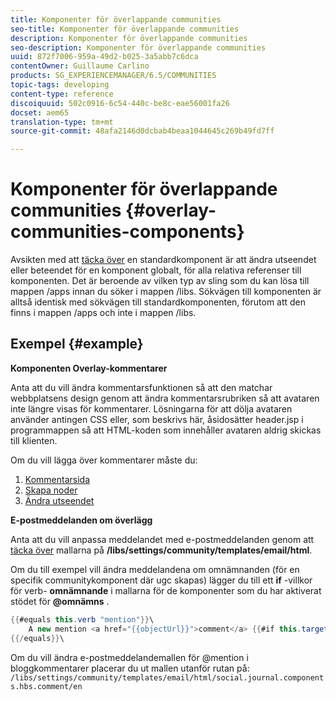 ```yaml
---
title: Komponenter för överlappande communities
seo-title: Komponenter för överlappande communities
description: Komponenter för överlappande communities
seo-description: Komponenter för överlappande communities
uuid: 872f7006-959a-49d2-b025-3a5abb7c6dca
contentOwner: Guillaume Carlino
products: SG_EXPERIENCEMANAGER/6.5/COMMUNITIES
topic-tags: developing
content-type: reference
discoiquuid: 502c0916-6c54-440c-be8c-eae56001fa26
docset: aem65
translation-type: tm+mt
source-git-commit: 48afa2146d0dcbab4beaa1044645c269b49fd7ff

---
```



# Komponenter för överlappande communities {#overlay-communities-components}

Avsikten med att [täcka över](/help/communities/client-customize.md#overlays) en standardkomponent är att ändra utseendet eller beteendet för en komponent globalt, för alla relativa referenser till komponenten. Det är beroende av vilken typ av sling som du kan lösa till mappen /apps innan du söker i mappen /libs. Sökvägen till komponenten är alltså identisk med sökvägen till standardkomponenten, förutom att den finns i mappen /apps och inte i mappen /libs.

## Exempel {#example}

**Komponenten Overlay-kommentarer**

Anta att du vill ändra kommentarsfunktionen så att den matchar webbplatsens design genom att ändra kommentarsrubriken så att avataren inte längre visas för kommentarer. Lösningarna för att dölja avataren använder antingen CSS eller, som beskrivs här, åsidosätter header.jsp i programmappen så att HTML-koden som innehåller avataren aldrig skickas till klienten.

Om du vill lägga över kommentarer måste du:

1. [Kommentarsida](/help/communities/overlay-create-comments-page.md)
1. [Skapa noder](/help/communities/overlay-create-nodes.md)
1. [Ändra utseendet](/help/communities/overlay-alter-appearance.md)

**E-postmeddelanden om överlägg**

Anta att du vill anpassa meddelandet med e-postmeddelanden genom att [täcka över](/help/communities/client-customize.md#overlays) mallarna på **/libs/settings/community/templates/email/html**.

Om du till exempel vill ändra meddelandena om omnämnanden (för en specifik communitykomponent där ugc skapas) lägger du till ett **if** -villkor för verb- **omnämnande** i mallarna för de komponenter som du har aktiverat stödet för **@omnämns** .

```java
{{#equals this.verb "mention"}}\
    A new mention <a href="{{objectUrl}}">comment</a> {{#if this.target.properties.[jcr:title]}}to the article "{{{target.displayName}}}" {{/if}}was added by {{{user.name}}} on {{dateUtil this.published format="EEE, d MMM yyyy HH:mm:ss z"}}.\n \
{{/equals}}\
```

Om du vill ändra e-postmeddelandemallen för @mention i bloggkommentarer placerar du ut mallen utanför rutan på: `/libs/settings/community/templates/email/html/social.journal.components.hbs.comment/en`
